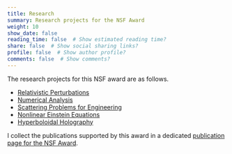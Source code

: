 ```yaml
---
title: Research
summary: Research projects for the NSF Award
weight: 10
show_date: false
reading_time: false  # Show estimated reading time?
share: false  # Show social sharing links?
profile: false  # Show author profile?
comments: false  # Show comments?
---
```


The research projects for this NSF award are as follows.
- [Relativistic Perturbations](/research/relativistic-perturbations/) 
- [Numerical Analysis](/research/numerical-analysis/)
- [Scattering Problems for Engineering](/research/scattering-problems/)
- [Nonlinear Einstein Equations](/research/nonlinear-einstein/)
- [Hyperboloidal Holography](/research/hyperboloidal-holography/)

I collect the publications supported by this award in a dedicated [publication page for the NSF Award](/category/nsf-award/).